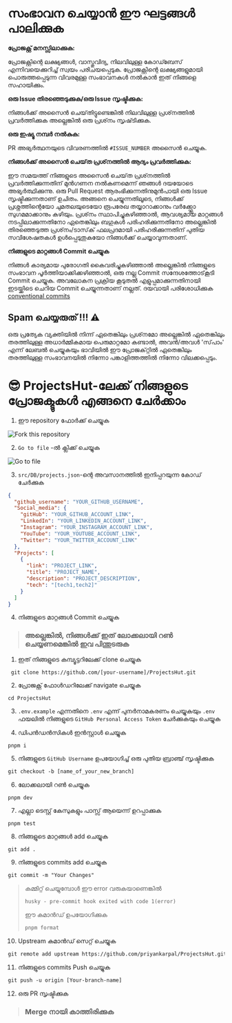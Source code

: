 # സംഭാവന ചെയ്യാൻ ഈ ഘട്ടങ്ങൾ പാലിക്കുക

**പ്രോജക്റ്റ് മനസ്സിലാക്കുക:**

പ്രോജക്റ്റിന്റെ ലക്ഷ്യങ്ങൾ, വാസ്തുവിദ്യ, നിലവിലുള്ള കോഡ്ബേസ് എന്നിവയെക്കുറിച്ച് സ്വയം പരിചയപ്പെടുക. പ്രോജക്റ്റിന്റെ ലക്ഷ്യങ്ങളുമായി പൊരുത്തപ്പെടുന്ന വിവരമുള്ള സംഭാവനകൾ നൽകാൻ ഇത് നിങ്ങളെ സഹായിക്കും.

**ഒരു Issue തിരഞ്ഞെടുക്കുക/ഒരു Issue സൃഷ്ടിക്കുക:**

നിങ്ങൾക്ക് അസൈൻ ചെയ്‌തിട്ടുണ്ടെങ്കിൽ നിലവിലുള്ള പ്രശ്‌നത്തിൽ പ്രവർത്തിക്കുക അല്ലെങ്കിൽ ഒരു പ്രശ്‌നം സൃഷ്‌ടിക്കുക.

**ഒരു ഇഷ്യൂ നമ്പർ നൽകുക:**

PR അഭ്യർത്ഥനയുടെ വിവരണത്തിൽ `#ISSUE_NUMBER` അസൈൻ ചെയ്യുക.

**നിങ്ങൾക്ക് അസൈൻ ചെയ്‌ത പ്രശ്‌നത്തിൽ ആദ്യം പ്രവർത്തിക്കുക:**

ഈ സമയത്ത് നിങ്ങളുടെ അസൈൻ ചെയ്‌ത പ്രശ്‌നത്തിൽ പ്രവർത്തിക്കുന്നതിന് മുൻഗണന നൽകണമെന്ന് ഞങ്ങൾ ദയയോടെ അഭ്യർത്ഥിക്കുന്നു. ഒരു Pull Request ആരംഭിക്കുന്നതിനുമുൻപായി ഒരു Issue സൃഷ്ടിക്കുന്നതാണ് ഉചിതം. അങ്ങനെ ചെയ്യുന്നതിലൂടെ, നിങ്ങൾക്ക് പ്രശ്നത്തിന്റെയോ ചുമതലയുടെയോ രൂപരേഖ തയ്യാറാക്കാനും വർക്ക്ഫ്ലോ സുഗമമാക്കാനും കഴിയും. പ്രശ്‌നം സ്ഥാപിച്ചുകഴിഞ്ഞാൽ, ആവശ്യമായ മാറ്റങ്ങൾ നടപ്പിലാക്കുന്നതിനോ ഏതെങ്കിലും ബഗുകൾ പരിഹരിക്കുന്നതിനോ അല്ലെങ്കിൽ തിരഞ്ഞെടുത്ത പ്രശ്‌നം/ടാസ്‌ക് ഫലപ്രദമായി പരിഹരിക്കുന്നതിന് പുതിയ സവിശേഷതകൾ ഉൾപ്പെടുതുകയോ നിങ്ങൾക്ക് ചെയ്യാവുന്നതാണ്.

**നിങ്ങളുടെ മാറ്റങ്ങൾ Commit ചെയ്യുക**

നിങ്ങൾ കാര്യമായ പുരോഗതി കൈവരിച്ചുകഴിഞ്ഞാൽ അല്ലെങ്കിൽ നിങ്ങളുടെ സംഭാവന പൂർത്തിയാക്കിക്കഴിഞ്ഞാൽ, ഒരു നല്ല Commit സന്ദേശത്തോട്‌കൂടി Commit ചെയ്യുക. അവലോകന പ്രക്രിയ കൂടുതൽ എളുപ്പമാക്കുന്നതിനായി ഇടയ്ക്കിടെ ചെറിയ Commit ചെയ്യുന്നതാണ് നല്ലത്. ദയവായി പരിശോധിക്കുക [conventional commits](https://www.conventionalcommits.org/en/v1.0.0/)

## Spam ചെയ്യരുത് !!! ⚠

ഒരു പ്രത്യേക വ്യക്തിയിൽ നിന്ന് ഏതെങ്കിലും പ്രശ്‌നമോ അല്ലെങ്കിൽ ഏതെങ്കിലും തരത്തിലുള്ള അധാർമ്മികമായ പെരുമാറ്റമോ കണ്ടാൽ, അവൻ/അവൾ 'സ്‌പാം' എന്ന് ലേബൽ ചെയ്യുകയും ഭാവിയിൽ ഈ പ്രോജക്‌റ്റിൽ ഏതെങ്കിലും തരത്തിലുള്ള സംഭാവനയിൽ നിന്നോ പങ്കാളിത്തത്തിൽ നിന്നോ വിലക്കപ്പെടും.

# 😎 ProjectsHut-ലേക്ക് നിങ്ങളുടെ പ്രോജക്ടുകൾ എങ്ങനെ ചേർക്കാം

1. ഈ repository ഫോർക്ക് ചെയ്യുക

![ Fork this repository](https://user-images.githubusercontent.com/88102392/226444075-7d7d28b5-8d88-459a-bb82-38a3f64aaf28.png)

2. `Go to file` -ൽ ക്ലിക്ക് ചെയ്യുക

![Go to file](https://user-images.githubusercontent.com/88102392/226444608-12a2abb9-436c-4843-8893-49029cb4c033.png)

3. `src/DB/projects.json`-ന്റെ അവസാനത്തിൽ ഇനിപ്പറയുന്ന കോഡ് ചേർക്കുക

```json
{
  "github_username": "YOUR_GITHUB_USERNAME",
  "Social_media": {
    "gitHub": "YOUR_GITHUB_ACCOUNT_LINK",
    "LinkedIn": "YOUR_LINKEDIN_ACCOUNT_LINK",
    "Instagram": "YOUR_INSTAGRAM_ACCOUNT_LINK",
    "YouTube": "YOUR_YOUTUBE_ACCOUNT_LINK",
    "Twitter": "YOUR_TWITTER_ACCOUNT_LINK"
  },
  "Projects": [
    {
      "link": "PROJECT_LINK",
      "title": "PROJECT_NAME",
      "description": "PROJECT_DESCRIPTION",
      "tech": "[tech1,tech2]"
    }
  ]
}
```

4. നിങ്ങളുടെ മാറ്റങ്ങൾ Commit ചെയ്യുക

> ### അല്ലെങ്കിൽ, നിങ്ങൾക്ക് ഇത് ലോക്കലായി റൺ ചെയ്യണമെങ്കിൽ ഇവ പിന്തുടരുക

1. ഇത് നിങ്ങളുടെ കമ്പ്യൂട്ടറിലേക്ക് clone ചെയ്യുക

```
 git clone https://github.com/[your-username]/ProjectsHut.git
```

2. പ്രോജക്റ്റ് ഫോൾഡറിലേക്ക് navigate ചെയ്യുക

```
cd ProjectsHut
```

3. `.env.example` എന്നതിനെ `.env` എന്ന് പുനർനാമകരണം ചെയ്യുകയും `.env` ഫയലിൽ നിങ്ങളുടെ `GitHub Personal Access Token` ചേർക്കുകയും ചെയ്യുക

4. ഡിപൻഡൻസികൾ ഇൻസ്റ്റാൾ ചെയ്യുക

```
pnpm i
```

5. നിങ്ങളുടെ `GitHub Username` ഉപയോഗിച്ച് ഒരു പുതിയ ബ്രാഞ്ച് സൃഷ്ടിക്കുക

```diff
git checkout -b [name_of_your_new_branch]
```

6. ലോക്കലായി റൺ ചെയ്യുക

```
pnpm dev
```

7. എല്ലാ ടെസ്റ്റ് കേസുകളും പാസ്സ് ആയെന്ന് ഉറപ്പാക്കുക

```
pnpm test
```

8. നിങ്ങളുടെ മാറ്റങ്ങൾ add ചെയ്യുക

```diff
git add .
```

9. നിങ്ങളുടെ commits add ചെയ്യുക

```diff
git commit -m "Your Changes"
```

> കമ്മിറ്റ് ചെയ്യുമ്പോൾ ഈ error വരുകയാണെങ്കിൽ
>
> ```diff
> husky - pre-commit hook exited with code 1(error)
> ```
>
> ഈ കമാൻഡ് ഉപയോഗിക്കുക
>
> ```diff
> pnpm format
> ```

10. Upstream കമാൻഡ് സെറ്റ് ചെയ്യുക

```diff
git remote add upstream https://github.com/priyankarpal/ProjectsHut.git
```

11. നിങ്ങളുടെ commits Push ചെയ്യുക

```diff
git push -u origin [Your-branch-name]
```

12. ഒരു PR സൃഷ്ടിക്കുക

> ### Merge നായി കാത്തിരിക്കുക

